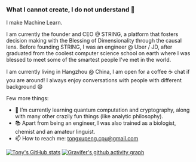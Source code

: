 ### What I cannot create, I do not understand 🌠

I make Machine Learn.

I am currently the founder and CEO @ STRING, a platform that fosters decision making with the Blessing of Dimensionality through the causal lens. Before founding STRING, I was an engineer @ Uber / JD, after graduated from the coolest computer science school on earth where I was blessed to meet some of the smartest people I've met in the world.

I am currently living in Hangzhou @ China, I am open for a coffee ☕ chat if you are around! I always enjoy conversations with people with different background 😄

Few more things:
- 🌱 I’m currently learning quantum computation and cryptography, along with many other crazily fun things (like analytic philosophy).
- 📚 Apart from being an engineer, I was also trained as a biologist, chemist and an amateur linguist.
- 📫  How to reach me: tongxupeng.cpu@gmail.com


[![Tony's GitHub stats](https://github-readme-stats.vercel.app/api?username=tonyabracadabra&count_private=true&show_icons=true&bg_color=30,e96443,904e95&title_color=fff&text_color=fff)](https://github.com/anuraghazra/github-readme-stats)
[![Gravifer's github activity graph](https://activity-graph.herokuapp.com/graph?username=tonyabracadabra&bg_color=ffffff0a&color=3080ed&line=5094f0&point=4d72f2&hide_border=true)](https://github.com/ashutosh00710/github-readme-activity-graph)
